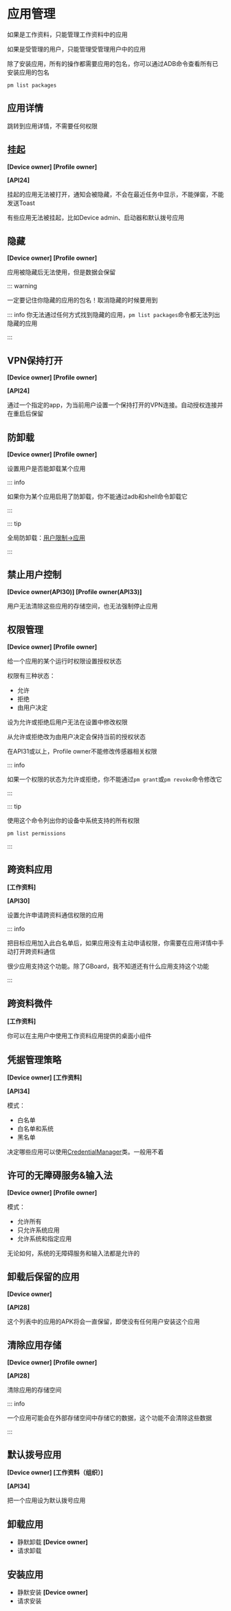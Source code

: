 # 应用管理

如果是工作资料，只能管理工作资料中的应用

如果是受管理的用户，只能管理受管理用户中的应用

除了安装应用，所有的操作都需要应用的包名，你可以通过ADB命令查看所有已安装应用的包名

```shell
pm list packages
```

## 应用详情

跳转到应用详情，不需要任何权限

## 挂起

**[Device owner] [Profile owner]**

**[API24]**

挂起的应用无法被打开，通知会被隐藏，不会在最近任务中显示，不能弹窗，不能发送Toast

有些应用无法被挂起，比如Device admin、启动器和默认拨号应用

## 隐藏

**[Device owner] [Profile owner]**

应用被隐藏后无法使用，但是数据会保留

::: warning

一定要记住你隐藏的应用的包名！取消隐藏的时候要用到

::: info
你无法通过任何方式找到隐藏的应用，`pm list packages`命令都无法列出隐藏的应用

:::

## VPN保持打开

**[Device owner] [Profile owner]**

**[API24]**

通过一个指定的app，为当前用户设置一个保持打开的VPN连接。自动授权连接并在重启后保留

## 防卸载

**[Device owner] [Profile owner]**

设置用户是否能卸载某个应用

::: info

如果你为某个应用启用了防卸载，你不能通过adb和shell命令卸载它

:::

::: tip

全局防卸载：[用户限制->应用](UserRestriction#应用)

:::

## 禁止用户控制

**[Device owner(API30)] [Profile owner(API33)]**

用户无法清除这些应用的存储空间，也无法强制停止应用

## 权限管理

**[Device owner] [Profile owner]**

给一个应用的某个运行时权限设置授权状态

权限有三种状态：

- 允许
- 拒绝
- 由用户决定

设为允许或拒绝后用户无法在设置中修改权限

从允许或拒绝改为由用户决定会保持当前的授权状态

在API31或以上，Profile owner不能修改传感器相关权限

::: info

如果一个权限的状态为允许或拒绝，你不能通过`pm grant`或`pm revoke`命令修改它

:::

::: tip

使用这个命令列出你的设备中系统支持的所有权限

```shell
pm list permissions
```

:::

## 跨资料应用

**[工作资料]**

**[API30]**

设置允许申请跨资料通信权限的应用

::: info

把目标应用加入此白名单后，如果应用没有主动申请权限，你需要在应用详情中手动打开跨资料通信

很少应用支持这个功能。除了GBoard，我不知道还有什么应用支持这个功能

:::

## 跨资料微件

**[工作资料]**

你可以在主用户中使用工作资料应用提供的桌面小组件

## 凭据管理策略

**[Device owner] [工作资料]**

**[API34]**

模式：

- 白名单
- 白名单和系统
- 黑名单

决定哪些应用可以使用[CredentialManager](https://developer.android.google.cn/reference/kotlin/android/credentials/CredentialManager.html)类。一般用不着

## 许可的无障碍服务&输入法

**[Device owner] [Profile owner]**

模式：

- 允许所有
- 只允许系统应用
- 允许系统和指定应用

无论如何，系统的无障碍服务和输入法都是允许的

## 卸载后保留的应用

**[Device owner]**

**[API28]**

这个列表中的应用的APK将会一直保留，即使没有任何用户安装这个应用

## 清除应用存储

**[Device owner] [Profile owner]**

**[API28]**

清除应用的存储空间

::: info 

一个应用可能会在外部存储空间中存储它的数据，这个功能不会清除这些数据

:::

## 默认拨号应用

**[Device owner] [工作资料（组织）]**

**[API34]**

把一个应用设为默认拨号应用

## 卸载应用

- 静默卸载 **[Device owner]**
- 请求卸载

## 安装应用

- 静默安装 **[Device owner]**
- 请求安装
